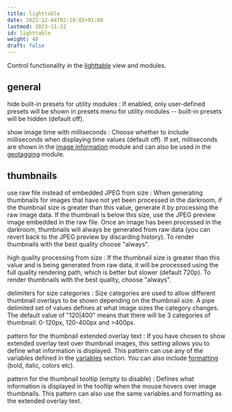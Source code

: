 ```yaml
---
title: lighttable
date: 2022-12-04T02:19:02+01:00
lastmod: 2023-11-22
id: lighttable
weight: 40
draft: false
---
```


Control functionality in the [lighttable](../lighttable/_index.md) view and modules.

## general

hide built-in presets for utility modules
: If enabled, only user-defined presets will be shown in presets menu for utility modules -- built-in presets will be hidden (default off).

show image time with milliseconds
: Choose whether to include milliseconds when displaying time values (default off). If set, milliseconds are shown in the [image information](../../modules/utility-modules/shared/image-information.md) module and can also be used in the [geotagging](../../modules/utility-modules/shared/geotagging.md) module.

## thumbnails

use raw file instead of embedded JPEG from size
: When generating thumbnails for images that have not yet been processed in the darkroom, if the thumbnail size is greater than this value, generate it by processing the raw image data. If the thumbnail is below this size, use the JPEG preview image embedded in the raw file. Once an image has been processed in the darkroom, thumbnails will always be generated from raw data (you can revert back to the JPEG preview by discarding history). To render thumbnails with the best quality choose "always".

high quality processing from size
: If the thumbnail size is greater than this value and is being generated from raw data, it will be processed using the full quality rendering path, which is better but slower (default 720p). To render thumbnails with the best quality, choose "always".

delimiters for size categories
: Size categories are used to allow different thumbnail overlays to be shown depending on the thumbnail size. A pipe delimited set of values defines at what image sizes the category changes. The default value of "120|400" means that there will be 3 categories of thumbnail: 0-120px, 120-400px and >400px.

pattern for the thumbnail extended overlay text
: If you have chosen to show extended overlay text over thumbnail images, this setting allows you to define what information is displayed. This pattern can use any of the variables defined in the [variables](../special-topics/variables.md) section. You can also include [formatting](../special-topics/variables.md#formatting) (bold, italic, colors etc).

pattern for the thumbnail tooltip (empty to disable)
: Defines what information is displayed in the tooltip when the mouse hovers over image thumbnails. This pattern can also use the same variables and formatting as the extended overlay text.
